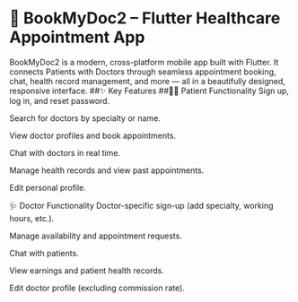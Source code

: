 # 📱 BookMyDoc2 – Flutter Healthcare Appointment App
BookMyDoc2 is a modern, cross-platform mobile app built with Flutter. It connects Patients with Doctors through seamless appointment booking, chat, health record management, and more — all in a beautifully designed, responsive interface.
##✨ Key Features
##👨‍⚕️ Patient Functionality
Sign up, log in, and reset password.

Search for doctors by specialty or name.

View doctor profiles and book appointments.

Chat with doctors in real time.

Manage health records and view past appointments.

Edit personal profile.

🩺 Doctor Functionality
Doctor-specific sign-up (add specialty, working hours, etc.).

Manage availability and appointment requests.

Chat with patients.

View earnings and patient health records.

Edit doctor profile (excluding commission rate).
